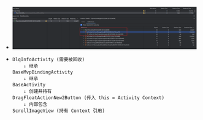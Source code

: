 - ![image-20250801141614749](../../_pic_/image-20250801141614749.png)

- ```
  DlqInfoActivity (需要被回收)
      ↓ 继承
  BaseMvpBindingActivity 
      ↓ 继承  
  BaseActivity
      ↓ 创建并持有
  DragFloatActionNew2Button (传入 this = Activity Context)
      ↓ 内部包含
  ScrollImageView (持有 Context 引用)
  ```

  